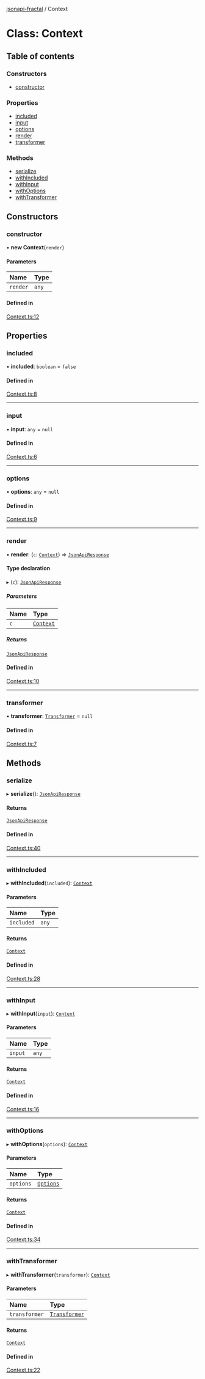 [jsonapi-fractal](../README.md) / Context

# Class: Context

## Table of contents

### Constructors

- [constructor](Context.md#constructor)

### Properties

- [included](Context.md#included)
- [input](Context.md#input)
- [options](Context.md#options)
- [render](Context.md#render)
- [transformer](Context.md#transformer)

### Methods

- [serialize](Context.md#serialize)
- [withIncluded](Context.md#withincluded)
- [withInput](Context.md#withinput)
- [withOptions](Context.md#withoptions)
- [withTransformer](Context.md#withtransformer)

## Constructors

### constructor

• **new Context**(`render`)

#### Parameters

| Name | Type |
| :------ | :------ |
| `render` | `any` |

#### Defined in

[Context.ts:12](https://github.com/andersondanilo/jsonapi-fractal/blob/c2e4199/src/Context.ts#L12)

## Properties

### included

• **included**: `boolean` = `false`

#### Defined in

[Context.ts:8](https://github.com/andersondanilo/jsonapi-fractal/blob/c2e4199/src/Context.ts#L8)

___

### input

• **input**: `any` = `null`

#### Defined in

[Context.ts:6](https://github.com/andersondanilo/jsonapi-fractal/blob/c2e4199/src/Context.ts#L6)

___

### options

• **options**: `any` = `null`

#### Defined in

[Context.ts:9](https://github.com/andersondanilo/jsonapi-fractal/blob/c2e4199/src/Context.ts#L9)

___

### render

• **render**: (`c`: [`Context`](Context.md)) => [`JsonApiResponse`](../interfaces/JsonApiResponse.md)

#### Type declaration

▸ (`c`): [`JsonApiResponse`](../interfaces/JsonApiResponse.md)

##### Parameters

| Name | Type |
| :------ | :------ |
| `c` | [`Context`](Context.md) |

##### Returns

[`JsonApiResponse`](../interfaces/JsonApiResponse.md)

#### Defined in

[Context.ts:10](https://github.com/andersondanilo/jsonapi-fractal/blob/c2e4199/src/Context.ts#L10)

___

### transformer

• **transformer**: [`Transformer`](Transformer.md) = `null`

#### Defined in

[Context.ts:7](https://github.com/andersondanilo/jsonapi-fractal/blob/c2e4199/src/Context.ts#L7)

## Methods

### serialize

▸ **serialize**(): [`JsonApiResponse`](../interfaces/JsonApiResponse.md)

#### Returns

[`JsonApiResponse`](../interfaces/JsonApiResponse.md)

#### Defined in

[Context.ts:40](https://github.com/andersondanilo/jsonapi-fractal/blob/c2e4199/src/Context.ts#L40)

___

### withIncluded

▸ **withIncluded**(`included`): [`Context`](Context.md)

#### Parameters

| Name | Type |
| :------ | :------ |
| `included` | `any` |

#### Returns

[`Context`](Context.md)

#### Defined in

[Context.ts:28](https://github.com/andersondanilo/jsonapi-fractal/blob/c2e4199/src/Context.ts#L28)

___

### withInput

▸ **withInput**(`input`): [`Context`](Context.md)

#### Parameters

| Name | Type |
| :------ | :------ |
| `input` | `any` |

#### Returns

[`Context`](Context.md)

#### Defined in

[Context.ts:16](https://github.com/andersondanilo/jsonapi-fractal/blob/c2e4199/src/Context.ts#L16)

___

### withOptions

▸ **withOptions**(`options`): [`Context`](Context.md)

#### Parameters

| Name | Type |
| :------ | :------ |
| `options` | [`Options`](../interfaces/Options.md) |

#### Returns

[`Context`](Context.md)

#### Defined in

[Context.ts:34](https://github.com/andersondanilo/jsonapi-fractal/blob/c2e4199/src/Context.ts#L34)

___

### withTransformer

▸ **withTransformer**(`transformer`): [`Context`](Context.md)

#### Parameters

| Name | Type |
| :------ | :------ |
| `transformer` | [`Transformer`](Transformer.md) |

#### Returns

[`Context`](Context.md)

#### Defined in

[Context.ts:22](https://github.com/andersondanilo/jsonapi-fractal/blob/c2e4199/src/Context.ts#L22)
